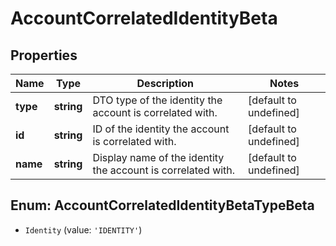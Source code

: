 # AccountCorrelatedIdentityBeta

## Properties

Name | Type | Description | Notes
------------ | ------------- | ------------- | -------------
**type** | **string** | DTO type of the identity the account is correlated with. | [default to undefined]
**id** | **string** | ID of the identity the account is correlated with. | [default to undefined]
**name** | **string** | Display name of the identity the account is correlated with. | [default to undefined]



## Enum: AccountCorrelatedIdentityBetaTypeBeta


* `Identity` (value: `'IDENTITY'`)



